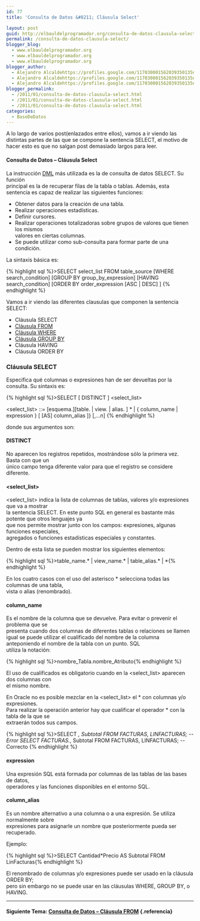 ```yaml
---
id: 77
title: 'Consulta de Datos &#8211; Cláusula Select'

layout: post
guid: http://elbauldelprogramador.org/consulta-de-datos-clausula-select/
permalink: /consulta-de-datos-clausula-select/
blogger_blog:
  - www.elbauldelprogramador.org
  - www.elbauldelprogramador.org
  - www.elbauldelprogramador.org
blogger_author:
  - Alejandro Alcaldehttps://profiles.google.com/117030001562039350135noreply@blogger.com
  - Alejandro Alcaldehttps://profiles.google.com/117030001562039350135noreply@blogger.com
  - Alejandro Alcaldehttps://profiles.google.com/117030001562039350135noreply@blogger.com
blogger_permalink:
  - /2011/01/consulta-de-datos-clausula-select.html
  - /2011/01/consulta-de-datos-clausula-select.html
  - /2011/01/consulta-de-datos-clausula-select.html
categories:
  - BaseDeDatos
---
```

<div class="icosql">
</div>

A lo largo de varios post(enlazados entre ellos), vamos a ir viendo las distintas partes de las que se compone la sentencia SELECT, el motivo de hacer esto es que no salgan post demasiado largos para leer.

#### Consulta de Datos &#8211; Cláusula Select

La instrucción [DML][1] más utilizada es la de consulta de datos SELECT. Su función  
principal es la de recuperar filas de la tabla o tablas. Además, esta sentencia es capaz de realizar las siguientes funciones:  
  
<!--more-->

  * Obtener datos para la creación de una tabla.
  * Realizar operaciones estadísticas.
  * Definir cursores.
  * Realizar operaciones totalizadoras sobre grupos de valores que tienen los mismos  
    valores en ciertas columnas.
  * Se puede utilizar como sub-consulta para formar parte de una condición.

La sintaxis básica es:

{% highlight sql %}>SELECT select_list
FROM table_source
[WHERE search_condition]
[GROUP BY group_by_expression]
[HAVING search_condition]
[ORDER BY order_expression [ASC | DESC] ]
{% endhighlight %}

Vamos a ir viendo las diferentes clausulas que componen la sentencia SELECT:

  * Cláusula SELECT
  * [Cláusula FROM][2]
  * [Cláusula WHERE][3]
  * [Cláusula GROUP BY][4]
  * Cláusula HAVING
  * Cláusula ORDER BY



### Cláusula SELECT

Especifica qué columnas o expresiones han de ser devueltas por la consulta. Su sintaxis es:

{% highlight sql %}>SELECT [ DISTINCT ] &lt;select_list>

&lt;select_list> ::= [esquema.][table. | view. | alias. ] * | { column_name | expression }
[ [AS] column_alias ]} [,...n]
{% endhighlight %}

donde sus argumentos son:

#### DISTINCT

No aparecen los registros repetidos, mostrándose sólo la primera vez. Basta con que un  
único campo tenga diferente valor para que el registro se considere diferente.

#### <select_list>

<select_list> indica la lista de columnas de tablas, valores y/o expresiones que va a mostrar  
la sentencia SELECT. En este punto SQL en general es bastante más potente que otros lenguajes ya  
que nos permite mostrar junto con los campos: expresiones, algunas funciones especiales,  
agregados o funciones estadísticas especiales y constantes.

Dentro de esta lista se pueden mostrar los siguientes elementos:

{% highlight sql %}>table_name.* | view_name.* | table_alias.* | *{% endhighlight %}

En los cuatro casos con el uso del asterisco * selecciona todas las columnas de una tabla,  
vista o alias (renombrado).

#### column_name

Es el nombre de la columna que se devuelve. Para evitar o prevenir el problema que se  
presenta cuando dos columnas de diferentes tablas o relaciones se llamen igual se puede utilizar el cualificado del nombre de la columna anteponiendo el nombre de la tabla con un punto. SQL  
utiliza la notación:

{% highlight sql %}>nombre_Tabla.nombre_Atributo{% endhighlight %}

El uso de cualificados es obligatorio cuando en la <select_list> aparecen dos columnas con  
el mismo nombre.

En Oracle no es posible mezclar en la <select_list> el * con columnas y/o expresiones.  
Para realizar la operación anterior hay que cualificar el operador * con la tabla de la que se  
extraerán todos sus campos.

{% highlight sql %}>SELECT *, Subtotal FROM FACTURAS, LINFACTURAS;          -- Error
SELECT FACTURAS.*, Subtotal FROM FACTURAS, LINFACTURAS; -- Correcto
{% endhighlight %}



#### expression

Una expresión SQL está formada por columnas de las tablas de las bases de datos,  
operadores y las funciones disponibles en el entorno SQL.

#### column_alias

Es un nombre alternativo a una columna o a una expresión. Se utiliza normalmente sobre  
expresiones para asignarle un nombre que posteriormente pueda ser recuperado.

Ejemplo:

{% highlight sql %}>SELECT Cantidad*Precio AS Subtotal FROM LinFacturas{% endhighlight %}

El renombrado de columnas y/o expresiones puede ser usado en la cláusula ORDER BY;  
pero sin embargo no se puede usar en las cláusulas WHERE, GROUP BY, o HAVING.

* * *

#### Siguiente Tema: [Consulta de Datos &#8211; Cláusula FROM][2] {.referencia}



 [1]: http://elbauldelprogramador.com/lenguaje-manipulacion-de-datos-dml/
 [2]: http://elbauldelprogramador.com/consulta-de-datos-clausula-from/
 [3]: http://elbauldelprogramador.com/consulta-de-datos-clausula-where/
 [4]: http://elbauldelprogramador.com/consulta-de-datos-clausula-group-by/